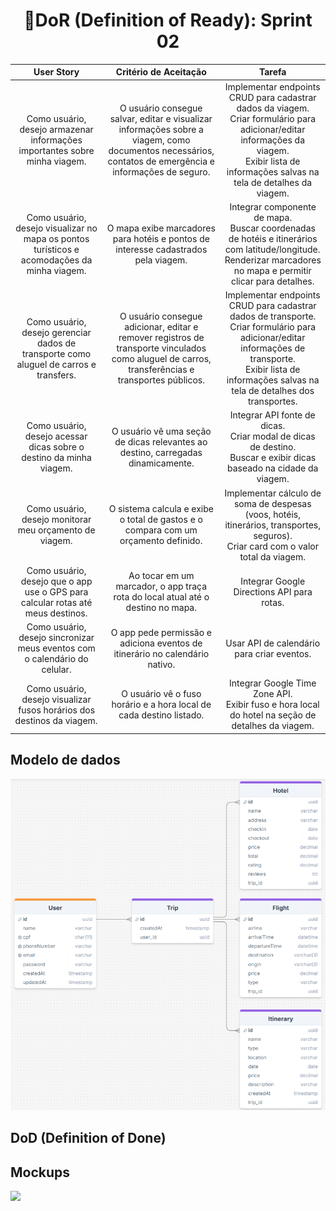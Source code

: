 <h1 style="text-align: center;">📌DoR (Definition of Ready): Sprint 02</h1>

<table>
  <thead>
    <tr align="center">
      <th>User Story</th>
      <th>Critério de Aceitação</th>
      <th>Tarefa</th>
    </tr>
  </thead>
  <tbody>
    <tr align="center">
      <td>Como usuário, desejo armazenar informações importantes sobre minha viagem.</td>
      <td>
          O usuário consegue salvar, editar e visualizar informações sobre a viagem, como documentos necessários, contatos de emergência e informações de         
          seguro.
      </td>
      <td>
        Implementar endpoints CRUD para cadastrar dados da viagem.<br>
        Criar formulário para adicionar/editar informações da viagem.<br>
        Exibir lista de informações salvas na tela de detalhes da viagem.
      </td>
    </tr>
    <tr align="center">
      <td>Como usuário, desejo visualizar no mapa os pontos turísticos e acomodações da minha viagem.</td>
      <td>O mapa exibe marcadores para hotéis e pontos de interesse cadastrados pela viagem.</td>
      <td>
        Integrar componente de mapa.<br>
        Buscar coordenadas de hotéis e itinerários com latitude/longitude.<br>
        Renderizar marcadores no mapa e permitir clicar para detalhes.
      </td>
    </tr>
    <tr align="center">
      <td>Como usuário, desejo gerenciar dados de transporte como aluguel de carros e transfers.</td>
      <td>O usuário consegue adicionar, editar e remover registros de transporte vinculados como aluguel de carros, transferências e transportes públicos.</td>
      <td>
        Implementar endpoints CRUD para cadastrar dados de transporte.<br>
        Criar formulário para adicionar/editar informações de transporte.<br>
        Exibir lista de informações salvas na tela de detalhes dos transportes.
      </td>
    </tr>
    <tr align="center">
      <td>Como usuário, desejo acessar dicas sobre o destino da minha viagem.</td>
      <td>O usuário vê uma seção de dicas relevantes ao destino, carregadas dinamicamente.</td>
      <td>
        Integrar API fonte de dicas.<br>
        Criar modal de dicas de destino.<br>
        Buscar e exibir dicas baseado na cidade da viagem.
      </td>
    </tr>
    <tr align="center">
      <td>Como usuário, desejo monitorar meu orçamento de viagem.</td>
      <td>O sistema calcula e exibe o total de gastos e o compara com um orçamento definido.</td>
      <td>
        Implementar cálculo de soma de despesas (voos, hotéis, itinerários, transportes, seguros).<br>
        Criar card com o valor total da viagem.
      </td>
    </tr>
    <tr align="center">
      <td>Como usuário, desejo que o app use o GPS para calcular rotas até meus destinos.</td>
      <td>Ao tocar em um marcador, o app traça rota do local atual até o destino no mapa.</td>
      <td>
        Integrar Google Directions API para rotas.<br>
      </td>
    </tr>
    <tr align="center">
      <td>Como usuário, desejo sincronizar meus eventos com o calendário do celular.</td>
      <td>O app pede permissão e adiciona eventos de itinerário no calendário nativo.</td>
      <td>
        Usar API de calendário para criar eventos.
      </td>
    </tr>
    <tr align="center">
      <td>Como usuário, desejo visualizar fusos horários dos destinos da viagem.</td>
      <td>O usuário vê o fuso horário e a hora local de cada destino listado.</td>
      <td>
        Integrar Google Time Zone API.<br>
        Exibir fuso e hora local do hotel na seção de detalhes da viagem.
      </td>
    </tr>
  </tbody>
</table>


<h2>Modelo de dados</h2>
<img src="https://github.com/Ana-Laura-Moratelli/tripWise/blob/main/sprints/sprint01/modelo-de-dados.png">

<h2>DoD (Definition of Done)</h2>

<h2>Mockups</h2>
<img src="https://github.com/Ana-Laura-Moratelli/tripWise/blob/main/assets/962d678f-ba15-4af0-ae26-03008836a99d">


